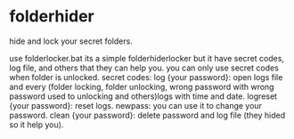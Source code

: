 # folderhider
hide and lock your secret folders.

use folderlocker.bat
its a simple folderhiderlocker but it have secret codes, log file, and others that they can help you.
you can only use secret codes when folder is unlocked.
secret codes:
log {your password}: open logs file and every (folder locking, folder unlocking,
wrong password with wrong password used to unlocking and others)logs with time and date.
logreset {your password}: reset logs.
newpass: you can use it to change your password.
clean {your password}: delete password and log file (they hided so it help you).



